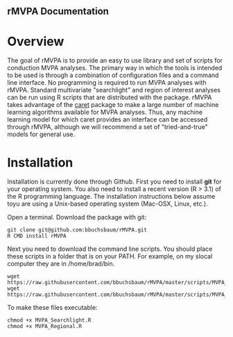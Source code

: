 ## rMVPA Documentation 

# Overview

The goal of rMVPA is to provide an easy to use library and set of scripts for conduction MVPA analyses. The primary way in which the tools is intended to be used is through a combination of configuration files and a command line interface. No programming is required to run MVPA analyses with rMVPA. Standard multivariate "searchlight" and region of interest analyses can be run using R scripts that are distributed with the package. rMVPA takes advantage of the [caret](http://topepo.github.io/caret/index.html) package to make a large number of machine learning algorithms available for MVPA analyses. Thus, any machine learning model for which caret provides an interface can be accessed through rMVPA, although we will recommend a set of "tried-and-true" models for general use.


# Installation

Installation is currently done through Github. First you need to install **git** for your operating system. You also need to install a recent version (R > 3.1) of the R programming language. The installation instructions below assume toyu are using a Unix-based operating system (Mac-OSX, Linux, etc.).

Open a terminal. Download the package with git:

```
git clone git@github.com:bbuchsbaum/rMVPA.git
R CMD install rMVPA
```

Next you need to download the command line scripts. You should place these scripts in a folder that is on your PATH. For example, on my slocal computer they are in /home/brad/bin.

```
wget https://raw.githubusercontent.com/bbuchsbaum/rMVPA/master/scripts/MVPA_Searchlight.R
wget https://raw.githubusercontent.com/bbuchsbaum/rMVPA/master/scripts/MVPA_Regional.R
```

To make these files executable:

``` 
chmod +x MVPA_Searchlight.R
chmod +x MVPA_Regional.R
```